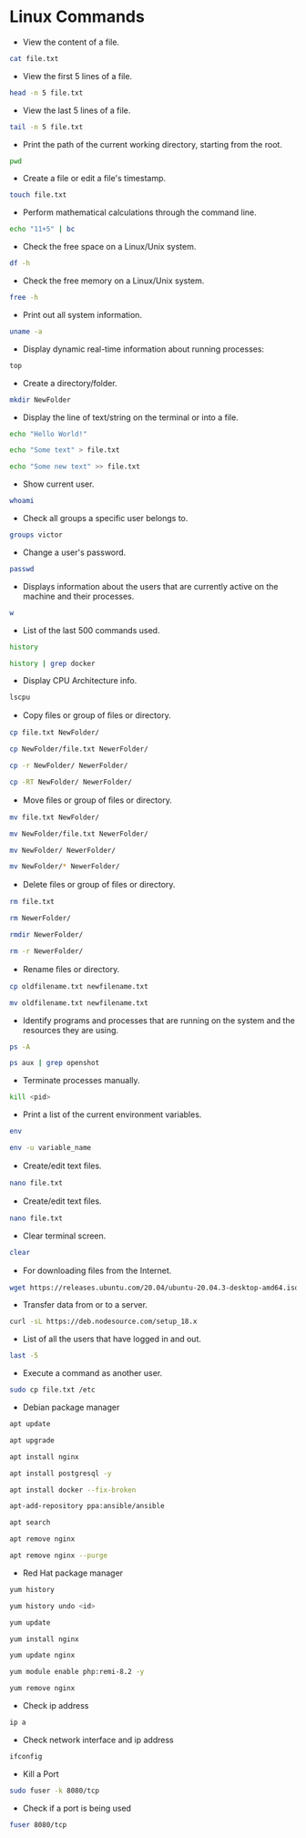 # Linux Commands

- View the content of a file.

```bash
cat file.txt
```

- View the first 5 lines of a file.

```bash
head -n 5 file.txt
```

- View the last 5 lines of a file.

```bash
tail -n 5 file.txt
```

- Print the path of the current working directory, starting from the root.

```bash
pwd
```

- Create a file or edit a file's timestamp.

```bash
touch file.txt
```

- Perform mathematical calculations through the command line.

```bash
echo "11+5" | bc
```

- Check the free space on a Linux/Unix system.

```bash
df -h
```

- Check the free memory on a Linux/Unix system.

```bash
free -h
```

- Print out all system information.

```bash
uname -a
```

- Display dynamic real-time information about running processes:

```bash
top
```

- Create a directory/folder.

```bash
mkdir NewFolder
```

- Display the line of text/string on the terminal or into a file.

```bash
echo "Hello World!"

echo "Some text" > file.txt

echo "Some new text" >> file.txt
```

- Show current user.

```bash
whoami
```

- Check all groups a specific user belongs to.

```bash
groups victor
```

- Change a user's password.

```bash
passwd
```

- Displays information about the users that are currently
active on the machine and their processes.

```bash
w
```

- List of the last 500 commands used.

```bash
history

history | grep docker
```

- Display CPU Architecture info.

```bash
lscpu
```

- Copy ﬁles or group of ﬁles or directory.

```bash
cp file.txt NewFolder/

cp NewFolder/file.txt NewerFolder/

cp -r NewFolder/ NewerFolder/

cp -RT NewFolder/ NewerFolder/
```

- Move ﬁles or group of ﬁles or directory.

```bash
mv file.txt NewFolder/

mv NewFolder/file.txt NewerFolder/

mv NewFolder/ NewerFolder/

mv NewFolder/* NewerFolder/
```

- Delete ﬁles or group of ﬁles or directory.

```bash
rm file.txt

rm NewerFolder/

rmdir NewerFolder/

rm -r NewerFolder/
```

- Rename ﬁles or directory.

```bash
cp oldfilename.txt newfilename.txt

mv oldfilename.txt newfilename.txt
```

- Identify programs and processes that are running on the system and the resources they are using.

```bash
ps -A

ps aux | grep openshot
```

- Terminate processes manually.

```bash
kill <pid>
```

- Print a list of the current environment variables.

```bash
env

env -u variable_name
```

- Create/edit text ﬁles.

```bash
nano file.txt
```

- Create/edit text ﬁles.

```bash
nano file.txt
```

- Clear terminal screen.

```bash
clear
```

- For downloading ﬁles from the Internet.

```bash
wget https://releases.ubuntu.com/20.04/ubuntu-20.04.3-desktop-amd64.iso
```

- Transfer data from or to a server.

```bash
curl -sL https://deb.nodesource.com/setup_18.x
```

- List of all the users that have logged in and out.

```bash
last -5 
```

- Execute a command as another user.

```bash
sudo cp file.txt /etc 
```

- Debian package manager

```bash
apt update

apt upgrade

apt install nginx 

apt install postgresql -y

apt install docker --fix-broken

apt-add-repository ppa:ansible/ansible

apt search

apt remove nginx

apt remove nginx --purge
```

- Red Hat package manager

```bash
yum history

yum history undo <id>

yum update

yum install nginx 

yum update nginx 

yum module enable php:remi-8.2 -y

yum remove nginx
```

- Check ip address

```bash
ip a
```

- Check network interface and ip address

```bash
ifconfig
```

- Kill a Port

```bash
sudo fuser -k 8080/tcp
```

- Check if a port is being used

```bash
fuser 8080/tcp
```